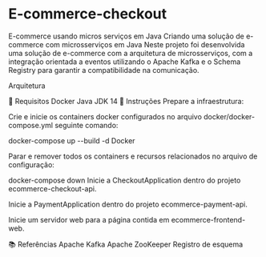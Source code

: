 # E-commerce-checkout
E-commerce usando  micros serviços em Java
Criando uma solução de e-commerce com microsserviços em Java
Neste projeto foi desenvolvida uma solução de e-commerce com a arquitetura de microsserviços, com a integração orientada a eventos utilizando o Apache Kafka e o Schema Registry para garantir a compatibilidade na comunicação.

Arquitetura

📑 Requisitos
Docker
Java JDK 14
📝 Instruções
Prepare a infraestrutura:

Crie e inicie os containers docker configurados no arquivo docker/docker-compose.yml seguinte comando:

docker-compose up --build -d
Docker

Parar e remover todos os containers e recursos relacionados no arquivo de configuração:

docker-compose down
Inicie a CheckoutApplication dentro do projeto ecommerce-checkout-api.

Inicie a PaymentApplication dentro do projeto ecommerce-payment-api.

Inicie um servidor web para a página contida em ecommerce-frontend-web.

📚 Referências
Apache Kafka
Apache ZooKeeper
Registro de esquema
